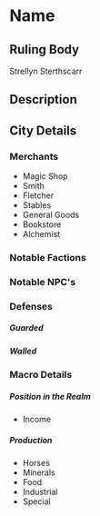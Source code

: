 # Name

## Ruling Body
Strellyn Sterthscarr
## Description

## City Details

### Merchants
- Magic Shop
- Smith
- Fletcher
- Stables
- General Goods
- Bookstore
- Alchemist

### Notable Factions

### Notable NPC's

### Defenses

##### Guarded

##### Walled

### Macro Details

##### Position in the Realm
- Income

##### Production
- Horses
- Minerals
- Food
- Industrial
- Special